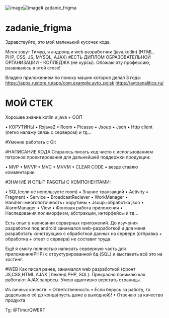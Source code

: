 ![image](https://github.com/Timurandrweb/zadanie_frigma/assets/126342934/14f028b8-ab48-4edd-90e9-1968b8542ed8)![image](https://github.com/Timurandrweb/zadanie_frigma/assets/126342934/82d40f78-d961-4d40-bd81-31f4ef0a5ac8)﻿# zadanie_frigma
# zadanie_frigma

Здравствуйте, это мой маленький кусочек кода.



Меня зовут Тимур, я андроид и web разработчик (java,kotlin) (HTML, PHP, CSS, JS, MYSQL, AJAX)
#ЕСТЬ ДИПЛОМ ОБРАЗОВАТЕЛЬНОЙ ОРГАНИЗАЦИИ - КОЛЛЕДЖА (не курсы). Обожаю эту профессию, развиваюсь в этой стезе!

Владею приложением по поиску машин которое делал 3 года:
https://apps.rustore.ru/app/com.example.avto_poisk
https://avtoanalitica.ru/

# МОЙ СТЕК
Хорошее знание kotlin и java + ООП
 
• КОРУТИНЫ
• Rxjava2
• Room
• Picasso 
• Jsoup
• Json
• Http client (легко налажу связь  с сервером)
и тд... 

#Умение работать с Git

#НАПИСАНИЕ КОДА 
Стараюсь писать код чисто с использованием патронов проектирования для дальнейшей поддержки продукции:
 
• MVP
• MVVP
• MVC
• MVVM
• CLEAR CODE
• везде ставлю комментарии


#ЗНАНИЕ И ОПЫТ РАБОТЫ С КОМПОНЕНТАМИ:

• SQL(если не используете room)
• Знание транзакций
• Activity
• Fragment 
• Servicе
• BroadcastReciever
• WorkManager
• Handler+многопоточность+
корутины
• Jsoup+обработка json 
• AlarmManager
• View
• Фоновая работа приложения
• Наследования,полиморфизм, абстракции, интерфейсы и тд...
 
  
Есть опыт в написании серверных приложений. До изучения разработки под 
android занимался web-разработкой и для меня разработать конструкцию с 
обработкой данных на сервере (отправка + обработка + ответ с сервера) не составит труда.
 
Ещё я смогу полностью написать серверную часть для приложения(PHP) с 
структурированной бд (SQL) и выставить всё это на хостинг. 


#WEB 
Как писал ранее, занимался web разработкой 
(фронт JS,CSS,HTML,АJAX | бекенд PHP, SQL). Прекрасно понимаю как работают AJAX запросы. 
Умею адаптивно верстать страницы.  

 
Из личных качеств: 
• Ответственность 
• Если берусь за работу, то доделываю её до конца(пусть даже в выходной)!
• Отвечаю за качество продукта
 

Tg:  @TimurQWERT
